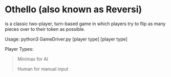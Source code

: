 # Othello (also known as Reversi) 
is a classic two-player, turn-based game in which players try to flip as many pieces over to their token as possible.

Usage:
python3 GameDriver.py [player type] [player type]

Player Types:
> Minimax for AI
> 
> Human for manual input
